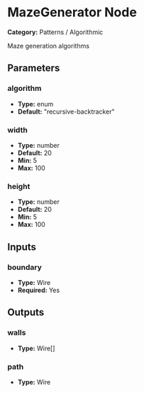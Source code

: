 
# MazeGenerator Node

**Category:** Patterns / Algorithmic

Maze generation algorithms

## Parameters


### algorithm
- **Type:** enum
- **Default:** "recursive-backtracker"





### width
- **Type:** number
- **Default:** 20
- **Min:** 5
- **Max:** 100



### height
- **Type:** number
- **Default:** 20
- **Min:** 5
- **Max:** 100



## Inputs


### boundary
- **Type:** Wire
- **Required:** Yes



## Outputs


### walls
- **Type:** Wire[]



### path
- **Type:** Wire




